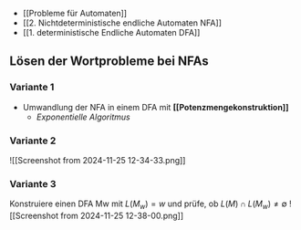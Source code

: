 - [[Probleme für Automaten]]
- [[2. Nichtdeterministische endliche Automaten NFA]]
- [[1. deterministische Endliche Automaten DFA]]
## Lösen der Wortprobleme bei NFAs
### Variante 1
- Umwandlung der NFA in einem DFA mit **[[Potenzmengekonstruktion]]**
	- *Exponentielle Algoritmus* 

### Variante 2
![[Screenshot from 2024-11-25 12-34-33.png]]

### Variante 3
Konstruiere einen DFA Mw mit $L(M_{w}) = {w}$ und prüfe, ob $L(M) ∩ L(M_{w}) \neq ∅$
![[Screenshot from 2024-11-25 12-38-00.png]]
